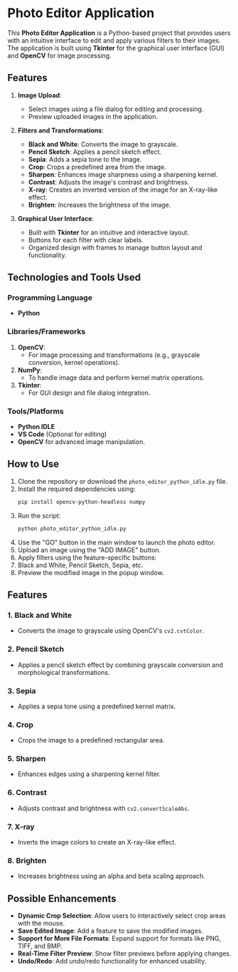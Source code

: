 # Photo Editor Application

This **Photo Editor Application** is a Python-based project that provides users with an intuitive interface to edit and apply various filters to their images. The application is built using **Tkinter** for the graphical user interface (GUI) and **OpenCV** for image processing.

## Features

1. **Image Upload**:
   - Select images using a file dialog for editing and processing.
   - Preview uploaded images in the application.

2. **Filters and Transformations**:
   - **Black and White**: Converts the image to grayscale.
   - **Pencil Sketch**: Applies a pencil sketch effect.
   - **Sepia**: Adds a sepia tone to the image.
   - **Crop**: Crops a predefined area from the image.
   - **Sharpen**: Enhances image sharpness using a sharpening kernel.
   - **Contrast**: Adjusts the image's contrast and brightness.
   - **X-ray**: Creates an inverted version of the image for an X-ray-like effect.
   - **Brighten**: Increases the brightness of the image.

3. **Graphical User Interface**:
   - Built with **Tkinter** for an intuitive and interactive layout.
   - Buttons for each filter with clear labels.
   - Organized design with frames to manage button layout and functionality.

## Technologies and Tools Used

### Programming Language
- **Python**

### Libraries/Frameworks
1. **OpenCV**:
   - For image processing and transformations (e.g., grayscale conversion, kernel operations).
2. **NumPy**:
   - To handle image data and perform kernel matrix operations.
3. **Tkinter**:
   - For GUI design and file dialog integration.

### Tools/Platforms
- **Python IDLE**
- **VS Code** (Optional for editing)
- **OpenCV** for advanced image manipulation.

## How to Use

1. Clone the repository or download the `photo_editor_python_idle.py` file.
2. Install the required dependencies using:
   ```bash
   pip install opencv-python-headless numpy
3. Run the script:
   ```bash
   python photo_editor_python_idle.py
4. Use the "GO" button in the main window to launch the photo editor.
5. Upload an image using the "ADD IMAGE" button.
6. Apply filters using the feature-specific buttons:
7. Black and White, Pencil Sketch, Sepia, etc.
8. Preview the modified image in the popup window.

## Features

### 1. Black and White
- Converts the image to grayscale using OpenCV's `cv2.cvtColor`.

### 2. Pencil Sketch
- Applies a pencil sketch effect by combining grayscale conversion and morphological transformations.

### 3. Sepia
- Applies a sepia tone using a predefined kernel matrix.

### 4. Crop
- Crops the image to a predefined rectangular area.

### 5. Sharpen
- Enhances edges using a sharpening kernel filter.

### 6. Contrast
- Adjusts contrast and brightness with `cv2.convertScaleAbs`.

### 7. X-ray
- Inverts the image colors to create an X-ray-like effect.

### 8. Brighten
- Increases brightness using an alpha and beta scaling approach.

## Possible Enhancements
- **Dynamic Crop Selection**: Allow users to interactively select crop areas with the mouse.
- **Save Edited Image**: Add a feature to save the modified images.
- **Support for More File Formats**: Expand support for formats like PNG, TIFF, and BMP.
- **Real-Time Filter Preview**: Show filter previews before applying changes.
- **Undo/Redo**: Add undo/redo functionality for enhanced usability.
